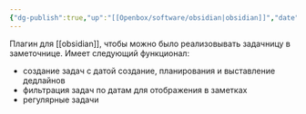 ```yaml
---
{"dg-publish":true,"up":"[[Openbox/software/obsidian|obsidian]]","date":"2023-01-14T13:31:40+04:00","modified_at":"2023-05-22T17:00:17+04:00","dg-path":"/software/obsidian-tasks.md","permalink":"/software/obsidian-tasks/","dgPassFrontmatter":true}
---
```



Плагин для [[obsidian]], чтобы можно было реализовывать задачницу в заметочнице.
Имеет следующий функционал:
- создание задач с датой создание, планирования и выставление дедлайнов
- фильтрация задач по датам для отображения в заметках
- регулярные задачи
